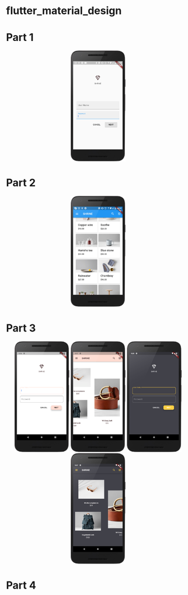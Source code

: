 # flutter_material_design

# Part 1
<p align="middle">
  <img src="/flutter_material_design/screenshots/101.png" width="150" />
</p>

# Part 2
<p align="middle">
  <img src="/flutter_material_design/screenshots/102.png" width="150" />
</p>

# Part 3
<p align="middle">
  <img src="/flutter_material_design/screenshots/103-1.png" width="150" />
  <img src="/flutter_material_design/screenshots/103-2.png" width="150" />
  <img src="/flutter_material_design/screenshots/103-3.png" width="150" />
  <img src="/flutter_material_design/screenshots/103-4.png" width="150" />
</p>

# Part 4
